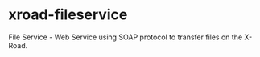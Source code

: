 # xroad-fileservice
File Service - Web Service using SOAP protocol to transfer files on the X-Road.
